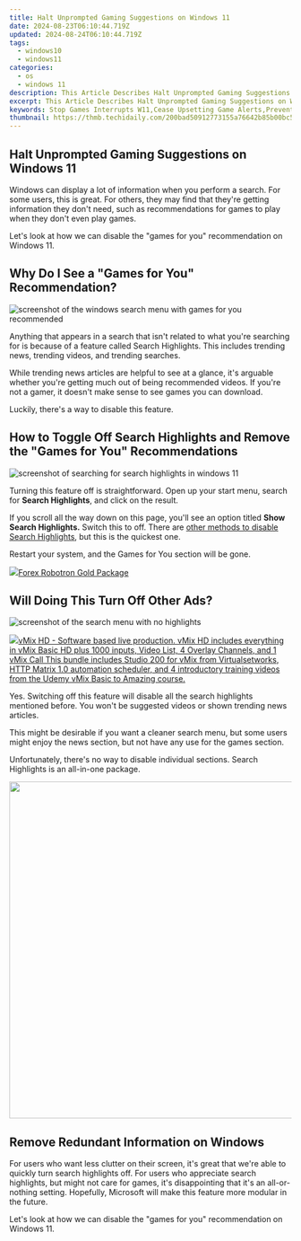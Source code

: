 ```yaml
---
title: Halt Unprompted Gaming Suggestions on Windows 11
date: 2024-08-23T06:10:44.719Z
updated: 2024-08-24T06:10:44.719Z
tags:
  - windows10
  - windows11
categories:
  - os
  - windows 11
description: This Article Describes Halt Unprompted Gaming Suggestions on Windows 11
excerpt: This Article Describes Halt Unprompted Gaming Suggestions on Windows 11
keywords: Stop Games Interrupts W11,Cease Upsetting Game Alerts,Prevent Nuisance Gaming Notifications,End Unsolicited Windows Gaming Advice,Quell Disruptive Play Prompts,Mute Precious Playtime Alerts,Stop Irritating Game Interruptions W11
thumbnail: https://thmb.techidaily.com/200bad50912773155a76642b85b00bc52b52d7ab3430de1df3acbec7a4ce0fd7.jpg
---
```


## Halt Unprompted Gaming Suggestions on Windows 11

 Windows can display a lot of information when you perform a search. For some users, this is great. For others, they may find that they're getting information they don't need, such as recommendations for games to play when they don't even play games.

 Let's look at how we can disable the "games for you" recommendation on Windows 11\.

## Why Do I See a "Games for You" Recommendation?

![screenshot of the windows search menu with games for you recommended](https://static1.makeuseofimages.com/wordpress/wp-content/uploads/2023/09/screenshot_of_games_for_you_search.jpg)

 Anything that appears in a search that isn't related to what you're searching for is because of a feature called Search Highlights. This includes trending news, trending videos, and trending searches.

 While trending news articles are helpful to see at a glance, it's arguable whether you're getting much out of being recommended videos. If you're not a gamer, it doesn't make sense to see games you can download.

 Luckily, there's a way to disable this feature.

## How to Toggle Off Search Highlights and Remove the "Games for You" Recommendations

![screenshot of searching for search highlights in windows 11](https://static1.makeuseofimages.com/wordpress/wp-content/uploads/2023/09/screenshot_of_search_highlights_in_windows_11_start_menu.jpg)

 Turning this feature off is straightforward. Open up your start menu, search for **Search Highlights**, and click on the result.

 If you scroll all the way down on this page, you'll see an option titled **Show Search Highlights.** Switch this to off. There are [other methods to disable Search Highlights](https://www.makeuseof.com/turn-search-highlights-on-off-windows-11), but this is the quickest one.

 Restart your system, and the Games for You section will be gone.

<!-- affiliate ads begin -->
<a href="https://secure.2checkout.com/order/checkout.php?PRODS=4727541&QTY=1&AFFILIATE=108875&CART=1"><img src="https://secure.avangate.com/images/merchant/5f4f7141b65a730b4efb0e0d51f63e94/products/copy_copy_forexrobotronbox.gif" border="0">Forex Robotron Gold Package</a>
<!-- affiliate ads end -->
## Will Doing This Turn Off Other Ads?

![screenshot of the search menu with no highlights](https://static1.makeuseofimages.com/wordpress/wp-content/uploads/2023/09/screenshot_of_search_menu_no_highlights.jpg)

<!-- affiliate ads begin -->
<a href="https://secure.2checkout.com/order/checkout.php?PRODS=4718730&QTY=1&AFFILIATE=108875&CART=1"> <img src="https://secure.avangate.com/images/merchant/ce9a6fb2becc2d235e62b125e9260102/products/copy_vMixCallScreenshot1-large.jpg" border="0">vMix HD - Software based live production. vMix HD includes everything in vMix Basic HD plus 1000 inputs, Video List, 4 Overlay Channels, and 1 vMix Call 
This bundle includes Studio 200 for vMix from Virtualsetworks, HTTP Matrix 1.0 automation scheduler, and 4 introductory training videos from the Udemy vMix Basic to Amazing course. </a>
<!-- affiliate ads end -->
 Yes. Switching off this feature will disable all the search highlights mentioned before. You won't be suggested videos or shown trending news articles.

 This might be desirable if you want a cleaner search menu, but some users might enjoy the news section, but not have any use for the games section.

 Unfortunately, there's no way to disable individual sections. Search Highlights is an all-in-one package.

<!-- affiliate ads begin -->
<a href="https://appsumo.8odi.net/c/5597632/2087394/7443" target="_top" id="2087394"><img src="//a.impactradius-go.com/display-ad/7443-2087394" border="0" alt="" width="1200" height="600"/></a><img height="0" width="0" src="https://appsumo.8odi.net/i/5597632/2087394/7443" style="position:absolute;visibility:hidden;" border="0" />
<!-- affiliate ads end -->
## Remove Redundant Information on Windows

 For users who want less clutter on their screen, it's great that we're able to quickly turn search highlights off. For users who appreciate search highlights, but might not care for games, it's disappointing that it's an all-or-nothing setting. Hopefully, Microsoft will make this feature more modular in the future.

 Let's look at how we can disable the "games for you" recommendation on Windows 11\.



<ins class="adsbygoogle"
      style="display:block"
      data-ad-client="ca-pub-7571918770474297"
      data-ad-slot="8358498916"
      data-ad-format="auto"
      data-full-width-responsive="true"></ins>